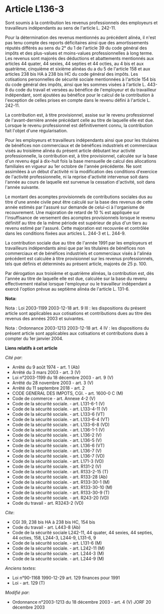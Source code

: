 # Article L136-3

Sont soumis à la contribution les revenus professionnels des employeurs et travailleurs indépendants au sens de l'article L.
242-11.

Pour la détermination des revenus mentionnés au précédent alinéa, il n'est pas tenu compte des reports déficitaires ainsi que
des amortissements réputés différés au sens du 2° du 1 de l'article 39 du code général des impôts et des plus-values et
moins-values professionnelles à long terme. Les revenus sont majorés des déductions et abattements mentionnés aux articles 44
quater, 44 sexies, 44 septies et 44 octies, au 4 bis et aux quatrième, cinquième et sixième alinéas du a du 5 de l'article
158 et aux articles 238 bis HA à 238 bis HC du code général des impôts. Les cotisations personnelles de sécurité sociale
mentionnées à l'article 154 bis du code général des impôts, ainsi que les sommes visées à l'article L. 443-8 du code du
travail et versées au bénéfice de l'employeur et du travailleur indépendant, sont ajoutées au bénéfice pour le calcul de la
contribution à l'exception de celles prises en compte dans le revenu défini à l'article L. 242-11.

La contribution est, à titre provisionnel, assise sur le revenu professionnel de l'avant-dernière année précédant celle au
titre de laquelle elle est due. Lorsque le revenu professionnel est définitivement connu, la contribution fait l'objet d'une
régularisation.

Pour les employeurs et travailleurs indépendants ainsi que pour les titulaires de bénéfices non commerciaux et de bénéfices
industriels et commerciaux visés au troisième alinéa du présent article débutant leur activité professionnelle, la
contribution est, à titre provisionnel, calculée sur la base d'un revenu égal à dix-huit fois la base mensuelle de calcul des
allocations familiales en vigueur au 1er octobre de l'année précédente. Ne sont assimilées à un début d'activité ni la
modification des conditions d'exercice de l'activité professionnelle, ni la reprise d'activité intervenue soit dans l'année
au cours de laquelle est survenue la cessation d'activité, soit dans l'année suivante.

Le montant des acomptes provisionnels de contributions sociales dus au titre d'une année civile peut être calculé sur la base
des revenus de cette année estimés par l'assuré sur demande de celui-ci à l'organisme de recouvrement. Une majoration de
retard de 10 % est appliquée sur l'insuffisance de versement des acomptes provisionnels lorsque le revenu définitif au titre
de la même période est supérieur de plus d'un tiers au revenu estimé par l'assuré. Cette majoration est recouvrée et
contrôlée dans les conditions fixées aux articles L. 244-3 et L. 244-9.

La contribution sociale due au titre de l'année 1991 par les employeurs et travailleurs indépendants ainsi que par les
titulaires de bénéfices non commerciaux et de bénéfices industriels et commerciaux visés à l'alinéa précédent est calculée à
titre provisionnel sur les revenus professionnels, tels que définis et déterminés au présent article, majorés de 25 p. 100.

Par dérogation aux troisième et quatrième alinéas, la contribution est, dès l'année au titre de laquelle elle est due,
calculée sur la base du revenu effectivement réalisé lorsque l'employeur ou le travailleur indépendant a exercé l'option
prévue au septième alinéa de l'article L. 131-6.

**Nota:**

Nota : Loi 2003-1199 2003-12-18 art. 9 III : les dispositions du présent article sont applicables aux cotisations et
contributions dues au titre des revenus des années 2003 et suivantes.

Nota : Ordonnance 2003-1213 2003-12-18 art. 4 IV : les dispositions du présent article sont applicables aux cotisations et
contributions dues à compter du 1er janvier 2004.

**Liens relatifs à cet article**

_Cité par_:

  - Arrêté du 9 août 1974 - art. 1 (Ab)
  - Arrêté du 3 mars 2003 - art. 3 (V)
  - Loi n°2003-1199 du 18 décembre 2003 - art. 9 (V)
  - Arrêté du 28 novembre 2003 - art. 3 (V)
  - Arrêté du 11 septembre 2018 - art. 2
  - CODE GENERAL DES IMPOTS, CGI. - art. 1600-0 C (M)
  - Code de commerce - art. Annexe 4-2 (V)
  - Code de la sécurité sociale. - art. L131-6-1 (V)
  - Code de la sécurité sociale. - art. L133-4-11 (V)
  - Code de la sécurité sociale. - art. L133-6 (VT)
  - Code de la sécurité sociale. - art. L133-6-4 (VT)
  - Code de la sécurité sociale. - art. L133-6-8 (VD)
  - Code de la sécurité sociale. - art. L136-1-1 (V)
  - Code de la sécurité sociale. - art. L136-2 (V)
  - Code de la sécurité sociale. - art. L136-5 (V)
  - Code de la sécurité sociale. - art. L136-6 (VT)
  - Code de la sécurité sociale. - art. L136-7 (V)
  - Code de la sécurité sociale. - art. L136-7 (VD)
  - Code de la sécurité sociale. - art. L171-3 (VD)
  - Code de la sécurité sociale. - art. R131-2 (V)
  - Code de la sécurité sociale. - art. R133-2-15 (T)
  - Code de la sécurité sociale. - art. R133-28 (Ab)
  - Code de la sécurité sociale. - art. R133-30-1 (M)
  - Code de la sécurité sociale. - art. R133-30-10 (M)
  - Code de la sécurité sociale. - art. R133-30-9 (T)
  - Code de la sécurité sociale. - art. R243-20 (VD)
  - Code du travail - art. R3243-2 (VD)

_Cite_:

  - CGI 39, 238 bis HA à 238 bis HC, 154 bis
  - Code du travail - art. L443-8 (Ab)
  - Code de la sécurité sociale L242-11, 44 quater, 44 sexies, 44 septies, 44 octies, 158, L244-3, L244-9, L131-6, 9
  - Code de la sécurité sociale. - art. L131-6 (M)
  - Code de la sécurité sociale. - art. L242-11 (M)
  - Code de la sécurité sociale. - art. L244-3 (M)
  - Code de la sécurité sociale. - art. L244-9 (M)

_Anciens textes_:

  - Loi n°90-1168 1990-12-29 art. 129 finances pour 1991
  - Loi - art. 129 (T)

_Modifié par_:

  - Ordonnance n°2003-1213 du 18 décembre 2003 - art. 4 (V) JORF 20 décembre 2003
